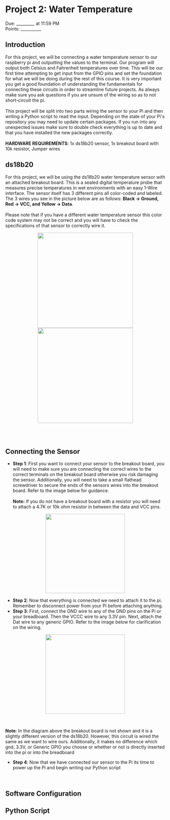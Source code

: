
# Project 2: Water Temperature
Due: _________ at 11:59 PM <br>
Points: __________


## Introduction
For this project, we will be connecting a water temperature sensor to our raspberry pi and outputting the values to the terminal. Our program will output both Celsius and Fahrenheit temperatures over time. This will be our first time attempting to get input from the GPIO pins and set the foundation for what we will be doing during the rest of this course. It is very important you get a good foundation of understanding the fundamentals for connecting these circuits in order to streamline future projects. As always make sure you ask questions if you are unsure of the wiring so as to not short-circuit the pi.
<br><br>
This project will be split into two parts wiring the sensor to your Pi and then writing a Python script to read the input. Depending on the state of your Pi's repository you may need to update certain packages. If you run into any unexpected issues make sure to double check everything is up to date and that you have installed the new packages correctly.
<br><br>
**HARDWARE REQUIREMENTS**: 1x ds18b20 sensor, 1x breakout board with 10k resistor, Jumper wires

## ds18b20
For this project, we will be using the ds18b20 water temperature sensor with an attached breakout board. This is a sealed digital temperature probe that measures precise temperatures in wet environments with an easy 1-Wire interface. The sensor itself has 3 different pins all color-coded and labeled. The 3 wires you see in the picture below are as follows: **Black -> Ground, Red -> VCC, and Yellow -> Data**.<br><br> Please note that if you have a different water temperature sensor this color code system may not be correct and you will have to check the specifications of that sensor to correctly wire it.

<p align="center">
  <img src="https://github.com/brhn-4/INTAG-RasPi-Modules/assets/71796616/1f0ed34e-6513-4e7a-bff8-abdc8ac93905" width="300" />
  <img src="https://github.com/brhn-4/INTAG-RasPi-Modules/assets/71796616/7d3926a5-c2f8-4e77-bfb8-7db7ed96f67a" width="300" /> 
</p>
<br><br>

## Connecting the Sensor

- **Step 1**: First you want to connect your sensor to the breakout board, you will need to make sure you are connecting the correct wires to the correct terminals on the breakout board otherwise you risk damaging the sensor. Additionally, you will need to take a small flathead screwdriver to secure the ends of the sensors wires into the breakout board. Refer to the image below for guidance.<br><br>  **Note:** If you do not have a breakout board with a resistor you will need to attach a 4.7K or 10k ohm resistor in between the data and VCC pins.
<p align="center">
  <img src="https://github.com/brhn-4/INTAG-RasPi-Modules/assets/71796616/403e6a49-deb1-4db5-b90f-cffeff06fa62" width="250" />
</p>

- **Step 2**: Now that everything is connected we need to attach it to the pi. Remember to disconnect power from your Pi before attaching anything.
- **Step 3**: First, connect the GND wire to any of the GND pins on the Pi or your breadboard. Then the VCCC wire to any 3.3V pin. Next, attach the Dat wire to any generic  GPIO. Refer to the image below for clarification on the wiring. 

<p align="center">
  <img src="https://github.com/brhn-4/INTAG-RasPi-Modules/assets/71796616/a1b1b886-4cfe-47b1-ba99-ff2b092d1aca" width="250" />
</p> 
<br>

**Note**: In the diagram above the breakout board is not shown and it is a slightly different version of the ds18b20. However, this circuit is wired the same as we want to wire ours. Additionally, it makes no difference which gnd, 3.3V, or Generic GPIO you choose or whether or not is directly inserted into the pi or into the breadboard

- **Step 4**: Now that we have connected our sensor to the Pi its time to power up the Pi and begin writing our Python script
<br>




## Software Configuration



## Python Script



















